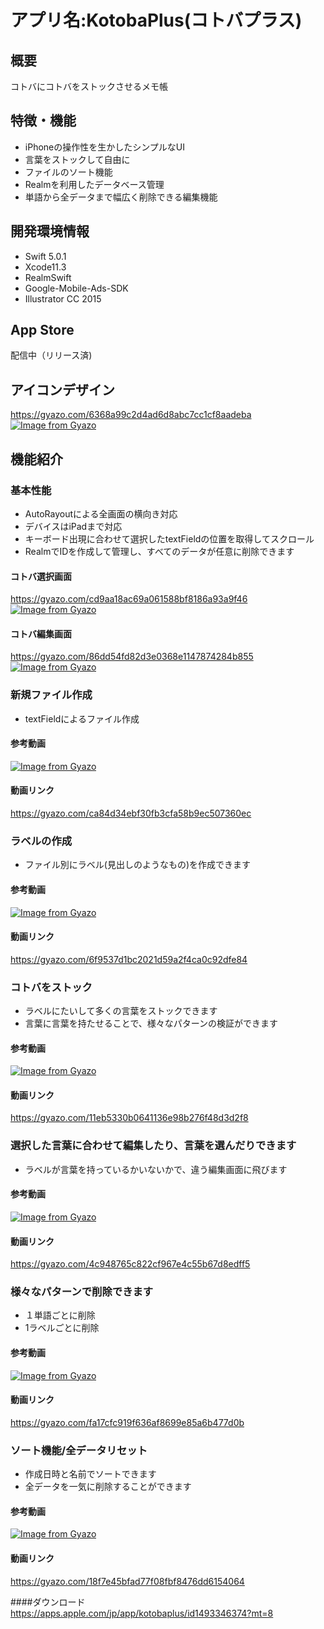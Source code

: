 # アプリ名:KotobaPlus(コトバプラス)
## 概要
コトバにコトバをストックさせるメモ帳
## 特徴・機能
- iPhoneの操作性を生かしたシンプルなUI
- 言葉をストックして自由に
- ファイルのソート機能
- Realmを利用したデータベース管理
- 単語から全データまで幅広く削除できる編集機能

## 開発環境情報
- Swift 5.0.1
- Xcode11.3
- RealmSwift
- Google-Mobile-Ads-SDK
- Illustrator CC 2015

## App Store
配信中（リリース済)

## アイコンデザイン
https://gyazo.com/6368a99c2d4ad6d8abc7cc1cf8aadeba
[![Image from Gyazo](https://i.gyazo.com/6368a99c2d4ad6d8abc7cc1cf8aadeba.png)](https://gyazo.com/6368a99c2d4ad6d8abc7cc1cf8aadeba)
## 機能紹介

### 基本性能
- AutoRayoutによる全画面の横向き対応
- デバイスはiPadまで対応
- キーボード出現に合わせて選択したtextFieldの位置を取得してスクロール
- RealmでIDを作成して管理し、すべてのデータが任意に削除できます
#### コトバ選択画面
https://gyazo.com/cd9aa18ac69a061588bf8186a93a9f46
[![Image from Gyazo](https://i.gyazo.com/cd9aa18ac69a061588bf8186a93a9f46.png)](https://gyazo.com/cd9aa18ac69a061588bf8186a93a9f46)
#### コトバ編集画面
https://gyazo.com/86dd54fd82d3e0368e1147874284b855
[![Image from Gyazo](https://i.gyazo.com/86dd54fd82d3e0368e1147874284b855.png)](https://gyazo.com/86dd54fd82d3e0368e1147874284b855)

### 新規ファイル作成
- textFieldによるファイル作成
#### 参考動画
[![Image from Gyazo](https://i.gyazo.com/ca84d34ebf30fb3cfa58b9ec507360ec.gif)](https://gyazo.com/ca84d34ebf30fb3cfa58b9ec507360ec)
#### 動画リンク
https://gyazo.com/ca84d34ebf30fb3cfa58b9ec507360ec

### ラベルの作成
- ファイル別にラベル(見出しのようなもの)を作成できます
#### 参考動画
[![Image from Gyazo](https://i.gyazo.com/6f9537d1bc2021d59a2f4ca0c92dfe84.gif)](https://gyazo.com/6f9537d1bc2021d59a2f4ca0c92dfe84)
#### 動画リンク
https://gyazo.com/6f9537d1bc2021d59a2f4ca0c92dfe84

### コトバをストック
- ラベルにたいして多くの言葉をストックできます
- 言葉に言葉を持たせることで、様々なパターンの検証ができます
#### 参考動画
[![Image from Gyazo](https://i.gyazo.com/11eb5330b0641136e98b276f48d3d2f8.gif)](https://gyazo.com/11eb5330b0641136e98b276f48d3d2f8)
#### 動画リンク
https://gyazo.com/11eb5330b0641136e98b276f48d3d2f8

### 選択した言葉に合わせて編集したり、言葉を選んだりできます
- ラベルが言葉を持っているかいないかで、違う編集画面に飛びます
#### 参考動画
[![Image from Gyazo](https://i.gyazo.com/4c948765c822cf967e4c55b67d8edff5.gif)](https://gyazo.com/4c948765c822cf967e4c55b67d8edff5)
#### 動画リンク
https://gyazo.com/4c948765c822cf967e4c55b67d8edff5

### 様々なパターンで削除できます
- １単語ごとに削除
- 1ラベルごとに削除
#### 参考動画
[![Image from Gyazo](https://i.gyazo.com/fa17cfc919f636af8699e85a6b477d0b.gif)](https://gyazo.com/fa17cfc919f636af8699e85a6b477d0b)
#### 動画リンク
https://gyazo.com/fa17cfc919f636af8699e85a6b477d0b

### ソート機能/全データリセット
- 作成日時と名前でソートできます
- 全データを一気に削除することができます
#### 参考動画
[![Image from Gyazo](https://i.gyazo.com/18f7e45bfad77f08fbf8476dd6154064.gif)](https://gyazo.com/18f7e45bfad77f08fbf8476dd6154064)
#### 動画リンク
https://gyazo.com/18f7e45bfad77f08fbf8476dd6154064

####ダウンロード
 https://apps.apple.com/jp/app/kotobaplus/id1493346374?mt=8
